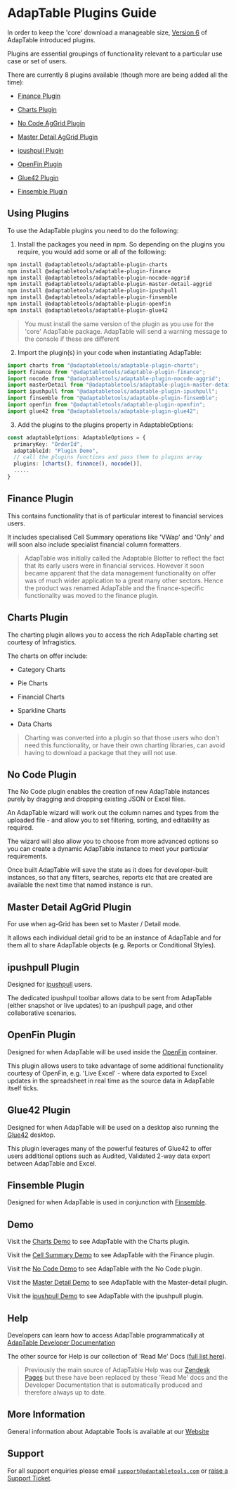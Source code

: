 # AdapTable Plugins Guide

In order to keep the 'core' download a manageable size, [Version 6](https://github.com/AdaptableTools/adaptable/blob/master/packages/adaptable/readme/upgrade-guides/upgrade-guide-v6.md) of AdapTable introduced plugins. 

Plugins are essential groupings of functionality relevant to a particular use case or set of users.

There are currently 8 plugins available (though more are being added all the time):

- [Finance Plugin](./finance)

- [Charts Plugin](./charts)

- [No Code AgGrid Plugin](./nocode-aggrid)

- [Master Detail AgGrid Plugin](./master-detail-aggrid)

- [ipushpull Plugin](./ipushpull)

- [OpenFin Plugin](./openfin)

- [Glue42 Plugin](./glue42)

- [Finsemble Plugin](./finsemble)


## Using Plugins

To use the AdapTable plugins you need to do the following:

1. Install the packages you need in npm. So depending on the plugins you require, you would add some or all of the following:

  ```sh
  npm install @adaptabletools/adaptable-plugin-charts
  npm install @adaptabletools/adaptable-plugin-finance
  npm install @adaptabletools/adaptable-plugin-nocode-aggrid
  npm install @adaptabletools/adaptable-plugin-master-detail-aggrid
  npm install @adaptabletools/adaptable-plugin-ipushpull
  npm install @adaptabletools/adaptable-plugin-finsemble
  npm install @adaptabletools/adaptable-plugin-openfin
  npm install @adaptabletools/adaptable-plugin-glue42
  ```

  > You must install the same version of the plugin as you use for the 'core' AdapTable package.  AdapTable will send a warning message to the console if these are different

2. Import the plugin(s) in your code when instantiating AdapTable:

  ```ts
  import charts from "@adaptabletools/adaptable-plugin-charts";
  import finance from "@adaptabletools/adaptable-plugin-finance";
  import nocode from "@adaptabletools/adaptable-plugin-nocode-aggrid";
  import masterDetail from "@adaptabletools/adaptable-plugin-master-detail-aggrid";
  import ipushpull from "@adaptabletools/adaptable-plugin-ipushpull";
  import finsemble from "@adaptabletools/adaptable-plugin-finsemble";
  import openfin from "@adaptabletools/adaptable-plugin-openfin";
  import glue42 from "@adaptabletools/adaptable-plugin-glue42";
  ```

3. Add the plugins to the plugins property in AdaptableOptions:

```ts
const adaptableOptions: AdaptableOptions = {
  primaryKey: "OrderId",
  adaptableId: "Plugin Demo",
  // call the plugins functions and pass them to plugins array
  plugins: [charts(), finance(), nocode()],
  .....
}
```

## Finance Plugin

This contains functionality that is of particular interest to financial services users.

It includes specialised Cell Summary operations like 'VWap' and 'Only' and will soon also include specialist financial column formatters.

> AdapTable was initially called the Adaptable Blotter to reflect the fact that its early users were in financial services. However it soon became apparent that the data management functionality on offer was of much wider application to a great many other sectors.  Hence the product was renamed AdapTable and the finance-specific functionality was moved to the finance plugin.

## Charts Plugin

The charting plugin allows you to access the rich AdapTable charting set courtesy of Infragistics.

The charts on offer include:

- Category Charts

- Pie Charts

- Financial Charts

- Sparkline Charts

- Data Charts

> Charting was converted into a plugin so that those users who don't need this functionality, or have their own charting libraries, can avoid having to download a package that they will not use.

## No Code Plugin

The No Code plugin enables the creation of new AdapTable instances purely by dragging and dropping existing JSON or Excel files.

An AdapTable wizard will work out the column names and types from the uploaded file - and allow you to set filtering, sorting, and editability as required.

The wizard will also allow you to choose from more advanced options so you can create a dynamic AdapTable instance to meet your particular requirements.

Once built AdapTable will save the state as it does for developer-built instances, so that any filters, searches, reports etc that are created are available the next time that named instance is run.

## Master Detail AgGrid Plugin

For use when ag-Grid has been set to Master / Detail mode.

It allows each individual detail grid to be an instance of AdapTable and for them all to share AdapTable objects (e.g. Reports or Conditional Styles).

## ipushpull Plugin

Designed for [ipushpull](https://www.ipushpull.com) users.  

The dedicated ipushpull toolbar allows data to be sent from AdapTable (either snapshot or live updates) to an ipushpull page, and other collaborative scenarios.

## OpenFin Plugin

Designed for when AdapTable will be used inside the [OpenFin](https://openfin.co/) container.

This plugin allows users to take advantage of some additional functionality courtesy of OpenFin, e.g. 'Live Excel' - where data exported to Excel updates in the spreadsheet in real time as the source data in AdapTable itself ticks.

## Glue42 Plugin

Designed for when AdapTable will be used on a desktop also running the [Glue42](https://glue42.com/) desktop.

This plugin leverages many of the powerful features of Glue42 to offer users additional options such as Audited, Validated 2-way data export between AdapTable and Excel.  

## Finsemble Plugin

Designed for when AdapTable is used in conjunction with [Finsemble](https://www.chartiq.com/finsemble/).

## Demo

Visit the [Charts Demo](https://demo.adaptabletools.com/charts) to see AdapTable with the Charts plugin.

Visit the [Cell Summary Demo](https://demo.adaptabletools.com/gridmanagement/aggridcellsummarydemo) to see AdapTable with the Finance plugin.

Visit the [No Code Demo](https://demo.adaptabletools.com/admin/aggridnocodedemo) to see AdapTable with the No Code plugin.

Visit the [Master Detail Demo](https://demo.adaptabletools.com/aggridfeatures/aggridmasterdetaildemo) to see AdapTable with the Master-detail plugin.

Visit the [ipushpull Demo](https://demo.adaptabletools.com/partners/ipushpulldemo) to see AdapTable with the ipushpull plugin.

## Help

Developers can learn how to access AdapTable programmatically at [AdapTable Developer Documentation](https://api.adaptabletools.com) 

The other source for Help is our collection of 'Read Me' Docs ([full list here](https://github.com/AdaptableTools/adaptable/blob/master/packages/adaptable/readme/readme-list.md)).

> Previously the main source of AdapTable Help was our [Zendesk Pages](https://adaptabletools.zendesk.com/hc/en-us/articles/360007083017-Help-) but these have been replaced by these 'Read Me' docs and the Developer Documentation that is automatically produced and therefore always up to date.

## More Information

General information about Adaptable Tools is available at our [Website](http://www.adaptabletools.com) 

## Support

For all support enquiries please email [`support@adaptabletools.com`](mailto:support@adaptabletools.com) or [raise a Support Ticket](https://adaptabletools.zendesk.com/hc/en-us/requests/new).
